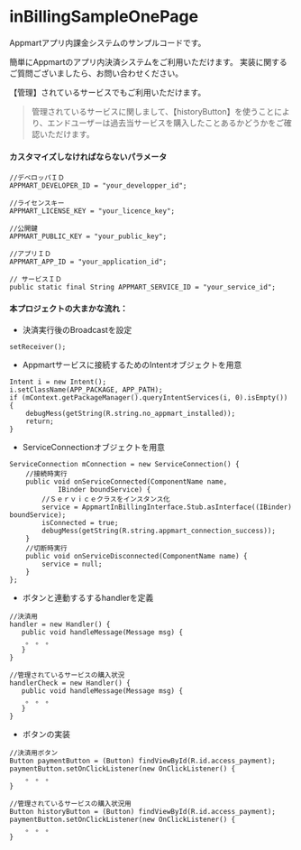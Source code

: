 inBillingSampleOnePage
======================

Appmartアプリ内課金システムのサンプルコードです。

簡単にAppmartのアプリ内決済システムをご利用いただけます。
実装に関するご質問ございましたら、お問い合わせください。

【管理】されているサービスでもご利用いただけます。

> 管理されているサービスに関しまして、【historyButton】を使うことにより、エンドユーザーは過去当サービスを購入したことあるかどうかをご確認いただけます。

#### カスタマイズしなければならないパラメータ

```
//デベロッパＩＤ
APPMART_DEVELOPER_ID = "your_developper_id";

//ライセンスキー
APPMART_LICENSE_KEY = "your_licence_key";

//公開鍵
APPMART_PUBLIC_KEY = "your_public_key";

//アプリＩＤ
APPMART_APP_ID = "your_application_id";

// サービスＩＤ
public static final String APPMART_SERVICE_ID = "your_service_id";
```

#### 本プロジェクトの大まかな流れ：


 *  決済実行後のBroadcastを設定

`setReceiver();` 

 * Appmartサービスに接続するためのIntentオブジェクトを用意
 
```
Intent i = new Intent();
i.setClassName(APP_PACKAGE, APP_PATH);
if (mContext.getPackageManager().queryIntentServices(i, 0).isEmpty()) {
	debugMess(getString(R.string.no_appmart_installed));
	return;
}
```
 
 * ServiceConnectionオブジェクトを用意
 
```
ServiceConnection mConnection = new ServiceConnection() {
	//接続時実行
	public void onServiceConnected(ComponentName name,
			IBinder boundService) {
		//Ｓｅｒｖｉｃｅクラスをインスタンス化
		service = AppmartInBillingInterface.Stub.asInterface((IBinder) boundService);
		isConnected = true;
		debugMess(getString(R.string.appmart_connection_success));
	}
	//切断時実行
	public void onServiceDisconnected(ComponentName name) {
		service = null;
	}
};
```
 
 * ボタンと連動するするhandlerを定義

```
//決済用
handler = new Handler() {
   public void handleMessage(Message msg) {
	。　。　。
   }
}

//管理されているサービスの購入状況
handlerCheck = new Handler() {
   public void handleMessage(Message msg) {
	。　。　。
   }
}
```

 * ボタンの実装
 
```
//決済用ボタン
Button paymentButton = (Button) findViewById(R.id.access_payment);
paymentButton.setOnClickListener(new OnClickListener() {
	。　。　。
}

//管理されているサービスの購入状況用
Button historyButton = (Button) findViewById(R.id.access_payment);
paymentButton.setOnClickListener(new OnClickListener() {
	。　。　。
}
```

